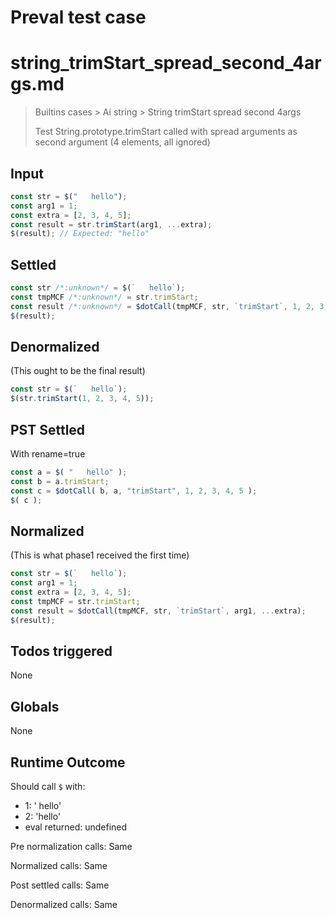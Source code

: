 # Preval test case

# string_trimStart_spread_second_4args.md

> Builtins cases > Ai string > String trimStart spread second 4args
>
> Test String.prototype.trimStart called with spread arguments as second argument (4 elements, all ignored)

## Input

`````js filename=intro
const str = $("   hello");
const arg1 = 1;
const extra = [2, 3, 4, 5];
const result = str.trimStart(arg1, ...extra);
$(result); // Expected: "hello"
`````


## Settled


`````js filename=intro
const str /*:unknown*/ = $(`   hello`);
const tmpMCF /*:unknown*/ = str.trimStart;
const result /*:unknown*/ = $dotCall(tmpMCF, str, `trimStart`, 1, 2, 3, 4, 5);
$(result);
`````


## Denormalized
(This ought to be the final result)

`````js filename=intro
const str = $(`   hello`);
$(str.trimStart(1, 2, 3, 4, 5));
`````


## PST Settled
With rename=true

`````js filename=intro
const a = $( "   hello" );
const b = a.trimStart;
const c = $dotCall( b, a, "trimStart", 1, 2, 3, 4, 5 );
$( c );
`````


## Normalized
(This is what phase1 received the first time)

`````js filename=intro
const str = $(`   hello`);
const arg1 = 1;
const extra = [2, 3, 4, 5];
const tmpMCF = str.trimStart;
const result = $dotCall(tmpMCF, str, `trimStart`, arg1, ...extra);
$(result);
`````


## Todos triggered


None


## Globals


None


## Runtime Outcome


Should call `$` with:
 - 1: ' hello'
 - 2: 'hello'
 - eval returned: undefined

Pre normalization calls: Same

Normalized calls: Same

Post settled calls: Same

Denormalized calls: Same
